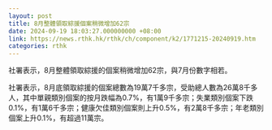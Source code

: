 ```yaml
---
layout: post
title: 8月整體領取綜援個案稍微增加62宗
date: 2024-09-19 18:03:27.000000000 +08:00
link: https://news.rthk.hk/rthk/ch/component/k2/1771215-20240919.htm
categories: rthk
---
```


社署表示，8月整體領取綜援的個案稍微增加62宗，與7月份數字相若。

社署表示，8月底領取綜援的個案總數為19萬7千多宗，受助總人數為26萬8千多人，其中單親類別個案的按月跌幅為0.7%，有1萬9千多宗；失業類別個案下跌0.1%，有1萬6千多宗；健康欠佳類別個案則上升0.5%，有2萬8千多宗；年老類別個案上升0.1%，有超過11萬宗。
